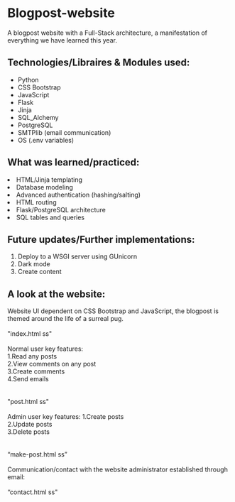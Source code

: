 # Blogpost-website
A blogpost website with a Full-Stack architecture, a manifestation of everything we have learned this year.

## Technologies/Libraires & Modules used:
<ul>
  <li>Python</li>
  <li>CSS Bootstrap</li>
  <li>JavaScript</li>
  <li>Flask</li>
  <li>Jinja</li>
  <li>SQL_Alchemy</li>
  <li>PostgreSQL</li>
  <li>SMTPlib (email communication)</li>
  <li>OS (.env variables)</li>
</ul>

## What was learned/practiced:
<li>HTML/Jinja templating</li>
<li>Database modeling</li>
<li>Advanced authentication (hashing/salting)</li>
<li>HTML routing</li>
<li>Flask/PostgreSQL architecture</li>
<li>SQL tables and queries</li>

## Future updates/Further implementations:
1. Deploy to a WSGI server using GUnicorn
2. Dark mode
3. Create content

## A look at the website:
Website UI dependent on CSS Bootstrap and JavaScript, 
the blogpost is themed around the life of a surreal pug.
<br>
<br>
"index.html ss"
<br>
<br>
Normal user key features:<br>
1.Read any posts<br>
2.View comments on any post<br>
3.Create comments<br>
4.Send emails<br>
<br>
<br>
"post.html ss"
<br>
<br>
Admin user key features:
1.Create posts<br>
2.Update posts<br>
3.Delete posts<br>
<br>
<br>
“make-post.html ss”
<br>
<br>
Communication/contact with the website administrator established through email:
<br>
<br>
 “contact.html ss"